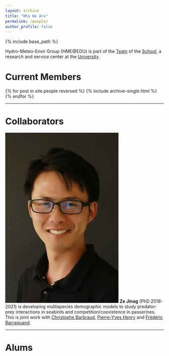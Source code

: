 ```yaml
---
layout: archive
title: "Who We Are"
permalink: /people/
author_profile: false
---
```


{% include base_path %}

Hydro-Meteo-Envir Group (HME@EDU) is part of the [Team]() of the [School](), a research and service center at the [University]().

Current Members
======

{% for post in site.people reversed %}
  {% include archive-single.html %}
{% endfor %}
<hr> 

Collaborators
======

<div class="article-style">

<p><img src="/images/profile.jpg" alt="">
<strong>Ze Jinag</strong> (PhD 2018-2021) is developing multispecies demographic models to study predator-prey interactions in seabirds and competition/coexistence in passerines. This is joint work with 
<a href="http://www.cebc.cnrs.fr/ecomm/Fr_ecomm/equip_CB.html" target="_blank" rel="noopener">Christophe Barbraud</a>, 
<a href="http://mecadev.cnrs.fr/index.php?post/Henry-Pierre-Yves" target="_blank" rel="noopener">Pierre-Yves Henry</a> and 
<a href="https://sites.google.com/site/fredbarraquand/home" target="_blank" rel="noopener">Frédéric Barraquand</a>.</p>


</div>
<hr> 

Alums
======


